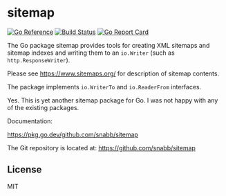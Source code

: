 sitemap
=======

[![Go Reference](https://pkg.go.dev/badge/github.com/snabb/sitemap.svg)](https://pkg.go.dev/github.com/snabb/sitemap)
[![Build Status](https://github.com/snabb/sitemap/actions/workflows/go.yml/badge.svg)](https://github.com/snabb/sitemap/actions/workflows/go.yml)
[![Go Report Card](https://goreportcard.com/badge/github.com/snabb/sitemap)](https://goreportcard.com/report/github.com/snabb/sitemap)

The Go package sitemap provides tools for creating XML sitemaps
and sitemap indexes and writing them to an `io.Writer` (such as
`http.ResponseWriter`).

Please see https://www.sitemaps.org/ for description of sitemap contents.

The package implements `io.WriterTo` and `io.ReaderFrom` interfaces.

Yes. This is yet another sitemap package for Go. I was not happy with any
of the existing packages.

Documentation:

https://pkg.go.dev/github.com/snabb/sitemap

The Git repository is located at: https://github.com/snabb/sitemap


License
-------

MIT
